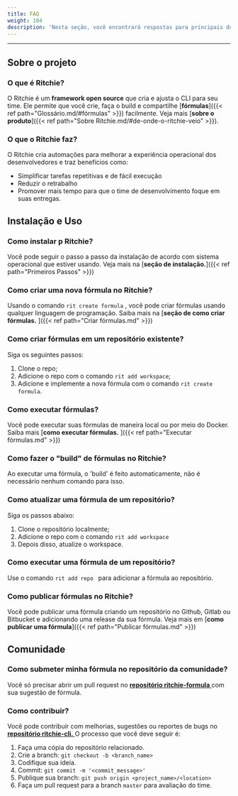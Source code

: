 ```yaml
---
title: FAQ
weight: 104
description: 'Nesta seção, você encontrará respostas para principais dúvidas sobre Ritchie.'
---
```


---

## **Sobre o projeto**

### **O que é Ritchie?**

O Ritchie é um **framework open source** que cria e ajusta o CLI para seu time. Ele permite que você crie, faça o build e compartilhe [**fórmulas**]({{< ref path="Glossário.md/#fórmulas" >}}) facilmente. Veja mais [**sobre o produto**]({{< ref path="Sobre Ritchie.md/#de-onde-o-ritchie-veio" >}}).

### **O que o Ritchie faz?**

O Ritchie cria automações para melhorar a experiência operacional dos desenvolvedores e traz benefícios como:

* Simplificar tarefas repetitivas e de fácil execução
* Reduzir o retrabalho
* Promover mais tempo para que o time de desenvolvimento foque em suas entregas.

## **Instalação e Uso**

### **Como instalar p Ritchie?**

Você pode seguir o passo a passo da instalação de acordo com sistema operacional que estiver usando. Veja mais na [**seção de instalação.**]({{< ref path="Primeiros Passos" >}})

### **Como criar uma nova fórmula no Ritchie?**

Usando o comando `rit create formula` , você pode criar fórmulas usando qualquer linguagem de programação. Saiba mais na [**seção de como criar fórmulas.** ]({{< ref path="Criar fórmulas.md" >}})

### **Como criar fórmulas em um repositório existente?**

Siga os seguintes passos:
1. Clone o repo;
2. Adicione o repo com o comando `rit add workspace`;
3. Adicione e implemente a nova fórmula com o comando `rit create formula`.

### **Como executar fórmulas?**

Você pode executar suas fórmulas de maneira local ou por meio do Docker. Saiba mais [**como executar fórmulas.** ]({{< ref path="Executar fórmulas.md" >}})

### **Como fazer o "build" de fórmulas no Ritchie?**

Ao executar uma fórmula, o 'build' é feito automaticamente, não é necessário nenhum comando para isso.

### **Como atualizar uma fórmula de um repositório?**

Siga os passos abaixo:
1. Clone o repositório localmente;
2. Adicione o repo com o comando `rit add workspace`
3. Depois disso, atualize o workspace.

### **Como executar uma fórmula de um repositório?**

Use o comando `rit add repo ` para adicionar a fórmula ao repositório.

### **Como publicar fórmulas no Ritchie?**

Você pode publicar uma fórmula criando um repositório no Github, Gitlab ou Bitbucket e adicionando uma release da sua fórmula. Veja mais em [**como publicar uma fórmula**]({{< ref path="Publicar fórmulas.md" >}})

## **Comunidade**

### **Como submeter minha fórmula no repositório da comunidade?**

Você só precisar abrir um pull request no [**repositório ritchie-formula** ](https://github.com/ZupIT/ritchie-formulas) com sua sugestão de fórmula.

### **Como contribuir?**

Você pode contribuir com melhorias, sugestões ou reportes de bugs no [**repositório ritchie-cli.** ](https://github.com/ZupIT/ritchie-cli) O processo que você deve seguir é:

1. Faça uma cópia do repositório relacionado.
2. Crie a branch: `git checkout -b <branch_name>`
3. Codifique sua ideia.
4. Commit: `git commit -m '<commit_message>'`
5. Publique sua branch: `git push origin <project_name>/<location>`
6. Faça um pull request para a branch `master` para avaliação do time.
